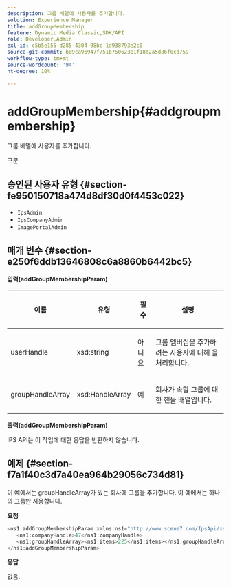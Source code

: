 ```yaml
---
description: 그룹 배열에 사용자를 추가합니다.
solution: Experience Manager
title: addGroupMembership
feature: Dynamic Media Classic,SDK/API
role: Developer,Admin
exl-id: c5b5e155-d285-4304-98bc-1d938793e2c0
source-git-commit: b89ca96947f751b750623e1f18d2a5d86f0cd759
workflow-type: tm+mt
source-wordcount: '94'
ht-degree: 10%

---
```


# addGroupMembership{#addgroupmembership}

그룹 배열에 사용자를 추가합니다.

구문

## 승인된 사용자 유형 {#section-fe950150718a474d8df30d0f4453c022}

* `IpsAdmin`
* `IpsCompanyAdmin`
* `ImagePortalAdmin`

## 매개 변수 {#section-e250f6ddb13646808c6a8860b6442bc5}

**입력(addGroupMembershipParam)**

<table id="table_71AD8902E4854CA5A12379DBA4DF17C7"> 
 <thead> 
  <tr> 
   <th colname="col1" class="entry"> <p>이름 </p> </th> 
   <th colname="col2" class="entry"> <p>유형 </p> </th> 
   <th colname="col3" class="entry"> <p>필수 </p> </th> 
   <th colname="col4" class="entry"> <p>설명 </p> </th> 
  </tr> 
 </thead>
 <tbody> 
  <tr> 
   <td colname="col1"> <span class="codeph"> <span class="varname"> userHandle</span> </span> </td> 
   <td colname="col2"> <span class="codeph"> xsd:string</span> </td> 
   <td colname="col3"> <p>아니요 </p> </td> 
   <td colname="col4"> <p>그룹 멤버십을 추가하려는 사용자에 대해 을 처리합니다. </p> </td> 
  </tr> 
  <tr> 
   <td colname="col1"> <span class="codeph"> <span class="varname"> groupHandleArray</span> </span> </td> 
   <td colname="col2"> <span class="codeph"> xsd:HandleArray</span> </td> 
   <td colname="col3"> <p>예 </p> </td> 
   <td colname="col4"> <p>회사가 속할 그룹에 대한 핸들 배열입니다. </p> </td> 
  </tr> 
 </tbody> 
</table>

**출력(addGroupMembershipParam)**

IPS API는 이 작업에 대한 응답을 반환하지 않습니다.

## 예제 {#section-f7a1f40c3d7a40ea964b29056c734d81}

이 예에서는 groupHandleArray가 있는 회사에 그룹을 추가합니다. 이 예에서는 하나의 그룹만 사용합니다.

**요청**

```java {.line-numbers}
<ns1:addGroupMembershipParam xmlns:ns1="http://www.scene7.com/IpsApi/xsd">
   <ns1:companyHandle>47</ns1:companyHandle>
   <ns1:groupHandleArray><ns1:items>225</ns1:items></ns1:groupHandleArray>
</ns1:addGroupMembershipParam>
```

**응답**

없음.
